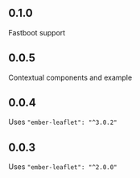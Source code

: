 
## 0.1.0

Fastboot support

## 0.0.5

Contextual components and example

## 0.0.4

Uses `"ember-leaflet": "^3.0.2"`

## 0.0.3

Uses `"ember-leaflet": "^2.0.0"`